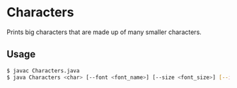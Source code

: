# Characters

Prints big characters that are made up of many smaller characters.

## Usage

```sh
$ javac Characters.java
$ java Characters <char> [--font <font_name>] [--size <font_size>] [--italic]
```
